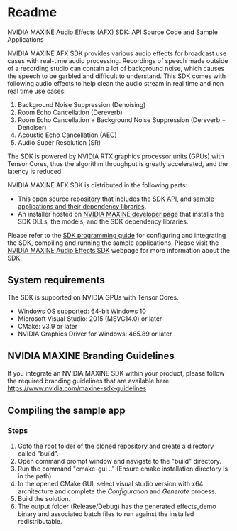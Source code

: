 # Readme

NVIDIA MAXINE Audio Effects (AFX) SDK: API Source Code and Sample Applications

NVIDIA MAXINE AFX SDK provides various audio effects for broadcast use cases with real-time audio processing. Recordings of speech made outside of a recording studio can contain a lot of background noise, which causes the speech to be garbled and difficult to understand. This SDK comes with following audio effects to help clean the audio stream in real time and non real time use cases:
1. Background Noise Suppression (Denoising)
2. Room Echo Cancellation  (Dereverb)
3. Room Echo Cancellation + Background Noise Suppression (Dereverb + Denoiser)
4. Acoustic Echo Cancellation (AEC)
5. Audio Super Resolution (SR)

The SDK is powered by NVIDIA RTX graphics processor units (GPUs) with Tensor Cores, thus the algorithm throughput is greatly accelerated, and the latency is reduced.

NVIDIA MAXINE AFX SDK is distributed in the following parts:

-  This open source repository that includes the [SDK API](https://github.com/NVIDIA/MAXINE-AFX-SDK/tree/v1.0/nvafx), and [sample applications and their dependency libraries](https://github.com/NVIDIA/MAXINE-AFX-SDK/tree/v1.0/samples).
- An installer hosted on [NVIDIA MAXINE developer page](https://www.nvidia.com/broadcast-sdk-resources) that installs the SDK DLLs, the models, and the SDK dependency libraries.

Please refer to the [SDK programming guide](https://github.com/NVIDIA/MAXINE-AFX-SDK/blob/v1.0/NVIDIA%20Audio%20Effects%20SDK%20Programming%20Guide.pdf) for configuring and integrating the SDK, compiling and running the sample applications. Please visit the [NVIDIA MAXINE Audio Effects SDK](https://developer.nvidia.com/maxine-getting-started) webpage for more information about the SDK.

## System requirements
The SDK is supported on NVIDIA GPUs with Tensor Cores.
* Windows OS supported: 64-bit Windows 10
* Microsoft Visual Studio: 2015 (MSVC14.0) or later
* CMake: v3.9 or later
* NVIDIA Graphics Driver for Windows: 465.89 or later

##  NVIDIA MAXINE Branding Guidelines

If you integrate an NVIDIA MAXINE SDK within your product, please follow the required branding guidelines that are available here:
https://www.nvidia.com/maxine-sdk-guidelines

## Compiling the sample app

### Steps
1. Goto the root folder of the cloned repository and create a directory called "build".
2. Open command prompt window and navigate to the "build" directory.
3. Run the command "cmake-gui .." (Ensure cmake installation directory is in the path)
4. In the opened CMake GUI, select visual studio version with x64 architecture and complete the _Configuration_ and _Generate_ process.
5. Build the solution.
6. The output folder (Release/Debug) has the generated effects_demo binary and associated batch files to run against the installed redistributable.
